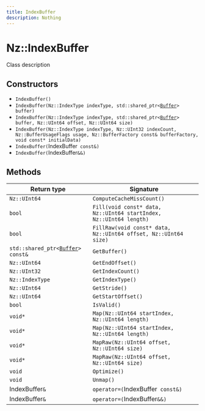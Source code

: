 ```yaml
---
title: IndexBuffer
description: Nothing
---
```


# Nz::IndexBuffer

Class description

## Constructors

- `IndexBuffer()`
- `IndexBuffer(Nz::IndexType indexType, std::shared_ptr<`[`Buffer`](documentation/generated/Utility/Buffer.md)`> buffer)`
- `IndexBuffer(Nz::IndexType indexType, std::shared_ptr<`[`Buffer`](documentation/generated/Utility/Buffer.md)`> buffer, Nz::UInt64 offset, Nz::UInt64 size)`
- `IndexBuffer(Nz::IndexType indexType, Nz::UInt32 indexCount, Nz::BufferUsageFlags usage, Nz::BufferFactory const& bufferFactory, void const* initialData)`
- `IndexBuffer(`IndexBuffer` const&)`
- `IndexBuffer(`IndexBuffer`&&)`

## Methods

| Return type | Signature |
| ----------- | --------- |
| `Nz::UInt64` | `ComputeCacheMissCount()` |
| `bool` | `Fill(void const* data, Nz::UInt64 startIndex, Nz::UInt64 length)` |
| `bool` | `FillRaw(void const* data, Nz::UInt64 offset, Nz::UInt64 size)` |
| `std::shared_ptr<`[`Buffer`](documentation/generated/Utility/Buffer.md)`> const&` | `GetBuffer()` |
| `Nz::UInt64` | `GetEndOffset()` |
| `Nz::UInt32` | `GetIndexCount()` |
| `Nz::IndexType` | `GetIndexType()` |
| `Nz::UInt64` | `GetStride()` |
| `Nz::UInt64` | `GetStartOffset()` |
| `bool` | `IsValid()` |
| `void*` | `Map(Nz::UInt64 startIndex, Nz::UInt64 length)` |
| `void*` | `Map(Nz::UInt64 startIndex, Nz::UInt64 length)` |
| `void*` | `MapRaw(Nz::UInt64 offset, Nz::UInt64 size)` |
| `void*` | `MapRaw(Nz::UInt64 offset, Nz::UInt64 size)` |
| `void` | `Optimize()` |
| `void` | `Unmap()` |
| IndexBuffer`&` | `operator=(`IndexBuffer` const&)` |
| IndexBuffer`&` | `operator=(`IndexBuffer`&&)` |
